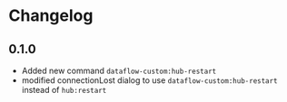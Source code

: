 # Changelog

## 0.1.0

- Added new command `dataflow-custom:hub-restart`
- modified connectionLost dialog to use `dataflow-custom:hub-restart` instead of `hub:restart`
